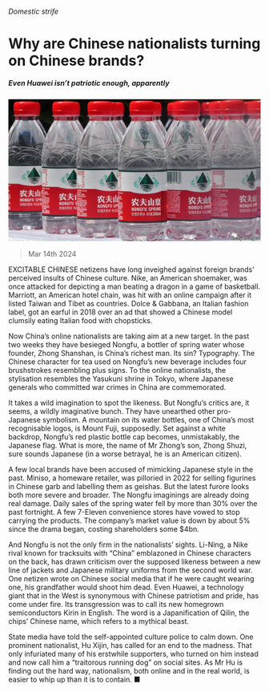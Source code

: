 ###### Domestic strife

# Why are Chinese nationalists turning on Chinese brands? 

##### Even Huawei isn’t patriotic enough, apparently 

![image](images/20240316_WBP503.jpg) 

> Mar 14th 2024 

EXCITABLE CHINESE netizens have long inveighed against foreign brands’ perceived insults of Chinese culture. Nike, an American shoemaker, was once attacked for depicting a man beating a dragon in a game of basketball. Marriott, an American hotel chain, was hit with an online campaign after it listed Taiwan and Tibet as countries. Dolce &amp; Gabbana, an Italian fashion label, got an earful in 2018 over an ad that showed a Chinese model clumsily eating Italian food with chopsticks.

Now China’s online nationalists are taking aim at a new target. In the past two weeks they have besieged Nongfu, a bottler of spring water whose founder, Zhong Shanshan, is China’s richest man. Its sin? Typography. The Chinese character for tea used on Nongfu’s new beverage includes four brushstrokes resembling plus signs. To the online nationalists, the stylisation resembles the Yasukuni shrine in Tokyo, where Japanese generals who committed war crimes in China are commemorated.

It takes a wild imagination to spot the likeness. But Nongfu’s critics are, it seems, a wildly imaginative bunch. They have unearthed other pro-Japanese symbolism. A mountain on its water bottles, one of China’s most recognisable logos, is Mount Fuji, supposedly. Set against a white backdrop, Nongfu’s red plastic bottle cap becomes, unmistakably, the Japanese flag. What is more, the name of Mr Zhong’s son, Zhong Shuzi, sure sounds Japanese (in a worse betrayal, he is an American citizen).

A few local brands have been accused of mimicking Japanese style in the past. Miniso, a homeware retailer, was pilloried in 2022 for selling figurines in Chinese garb and labelling them as geishas. But the latest furore looks both more severe and broader. The Nongfu imaginings are already doing real damage. Daily sales of the spring water fell by more than 30% over the past fortnight. A few 7-Eleven convenience stores have vowed to stop carrying the products. The company’s market value is down by about 5% since the drama began, costing shareholders some $4bn.

And Nongfu is not the only firm in the nationalists’ sights. Li-Ning, a Nike rival known for tracksuits with “China” emblazoned in Chinese characters on the back, has drawn criticism over the supposed likeness between a new line of jackets and Japanese military uniforms from the second world war. One netizen wrote on Chinese social media that if he were caught wearing one, his grandfather would shoot him dead. Even Huawei, a technology giant that in the West is synonymous with Chinese patriotism and pride, has come under fire. Its transgression was to call its new homegrown semiconductors Kirin in English. The word is a Japanification of Qilin, the chips’ Chinese name, which refers to a mythical beast. 

 State media have told the self-appointed culture police to calm down. One prominent nationalist, Hu Xijin, has called for an end to the madness. That only infuriated many of his erstwhile supporters, who turned on him instead and now call him a “traitorous running dog” on social sites. As Mr Hu is finding out the hard way, nationalism, both online and in the real world, is easier to whip up than it is to contain. ■


